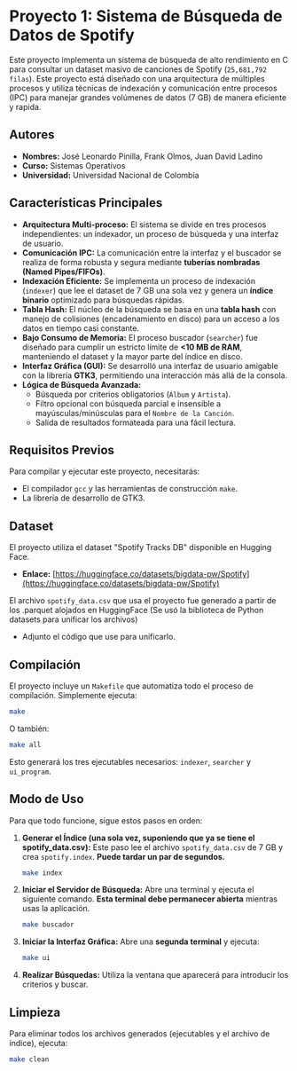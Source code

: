 # Proyecto 1: Sistema de Búsqueda de Datos de Spotify

Este proyecto implementa un sistema de búsqueda de alto rendimiento en C para consultar un dataset masivo de canciones de Spotify (`25,681,792 filas`). Este proyecto está diseñado con una arquitectura de múltiples procesos y utiliza técnicas de indexación y comunicación entre procesos (IPC) para manejar grandes volúmenes de datos (7 GB) de manera eficiente y rapida.

## Autores

* **Nombres:** José Leonardo Pinilla, Frank Olmos, Juan David Ladino
* **Curso:** Sistemas Operativos
* **Universidad:** Universidad Nacional de Colombia

## Características Principales

* **Arquitectura Multi-proceso:** El sistema se divide en tres procesos independientes: un indexador, un proceso de búsqueda y una interfaz de usuario.
* **Comunicación IPC:** La comunicación entre la interfaz y el buscador se realiza de forma robusta y segura mediante **tuberías nombradas (Named Pipes/FIFOs)**.
* **Indexación Eficiente:** Se implementa un proceso de indexación (`indexer`) que lee el dataset de 7 GB una sola vez y genera un **índice binario** optimizado para búsquedas rápidas.
* **Tabla Hash:** El núcleo de la búsqueda se basa en una **tabla hash** con manejo de colisiones (encadenamiento en disco) para un acceso a los datos en tiempo casi constante.
* **Bajo Consumo de Memoria:** El proceso buscador (`searcher`) fue diseñado para cumplir un estricto límite de **<10 MB de RAM**, manteniendo el dataset y la mayor parte del índice en disco.
* **Interfaz Gráfica (GUI):** Se desarrolló una interfaz de usuario amigable con la librería **GTK3**, permitiendo una interacción más allá de la consola.
* **Lógica de Búsqueda Avanzada:**
    * Búsqueda por criterios obligatorios (`Álbum` y `Artista`).
    * Filtro opcional con búsqueda parcial e insensible a mayúsculas/minúsculas para el `Nombre de la Canción`.
    * Salida de resultados formateada para una fácil lectura.

## Requisitos Previos

Para compilar y ejecutar este proyecto, necesitarás:

* El compilador `gcc` y las herramientas de construcción `make`.
* La librería de desarrollo de GTK3.

## Dataset

El proyecto utiliza el dataset "Spotify Tracks DB" disponible en Hugging Face.
* **Enlace:** [https://huggingface.co/datasets/bigdata-pw/Spotify](https://huggingface.co/datasets/bigdata-pw/Spotify)

El archivo `spotify_data.csv` que usa el proyecto fue generado a partir de los .parquet alojados en HuggingFace
(Se usó la biblioteca de Python datasets para unificar los archivos)
- Adjunto el código que use para unificarlo.
## Compilación

El proyecto incluye un `Makefile` que automatiza todo el proceso de compilación. Simplemente ejecuta:

```bash
make
```
O también:
```bash
make all
```
Esto generará los tres ejecutables necesarios: `indexer`, `searcher` y `ui_program`.

## Modo de Uso

Para que todo funcione, sigue estos pasos en orden:

1.  **Generar el Índice (una sola vez, suponiendo que ya se tiene el spotify_data.csv):**
    Este paso lee el archivo `spotify_data.csv` de 7 GB y crea `spotify.index`. **Puede tardar un par de segundos.**
    ```bash
    make index
    ```

2.  **Iniciar el Servidor de Búsqueda:**
    Abre una terminal y ejecuta el siguiente comando. **Esta terminal debe permanecer abierta** mientras usas la aplicación.
    ```bash
    make buscador
    ```

3.  **Iniciar la Interfaz Gráfica:**
    Abre una **segunda terminal** y ejecuta:
    ```bash
    make ui
    ```

4.  **Realizar Búsquedas:** Utiliza la ventana que aparecerá para introducir los criterios y buscar.

## Limpieza

Para eliminar todos los archivos generados (ejecutables y el archivo de índice), ejecuta:
```bash
make clean
```
